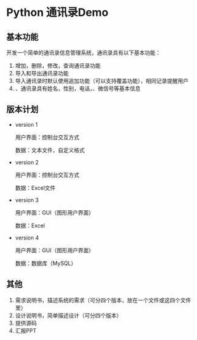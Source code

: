 # Python 通讯录Demo

## 基本功能

开发一个简单的通讯录信息管理系统，通讯录具有以下基本功能：

1. 增加，删除，修改，查询通讯录功能
2. 导入和导出通讯录功能
3. 导入通讯录时默认使用追加功能（可以支持覆盖功能），相同记录提醒用户
4. 、通讯录具有姓名，性别，电话，、微信号等基本信息



## 版本计划

+ version 1

  用户界面：控制台交互方式

  数据：文本文件，自定义格式

+ version 2

  用户界面：控制台交互方式

  数据：Excel文件

+ version 3

  用户界面：GUI（图形用户界面）

  数据：Excel

+ version 4

  用户界面：GUI（图形用户界面）

  数据：数据库（MySQL）



## 其他

1. 需求说明书，描述系统的需求（可分四个版本，放在一个文件或这四个文件里）
2. 设计说明书，简单描述设计（可分四个版本）
3. 提供源码
4. 汇报PPT